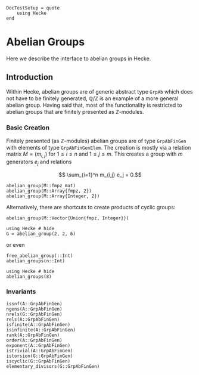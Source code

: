 ```@meta
DocTestSetup = quote
    using Hecke
end
```
# Abelian Groups

Here we describe the interface to abelian groups in Hecke.

## Introduction

Within Hecke, abelian groups are of generic abstract type `GrpAb` which does not
have to be finitely generated, $\mathbb Q/\mathbb Z$ is an example of a more
general abelian group. Having said that, most of the functionality is
restricted to abelian groups that are finitely presented as $\mathbb Z$-modules.

### Basic Creation

Finitely presented (as $\mathbb Z$-modules) abelian groups are of type `GrpAbFinGen`
with elements of type `GrpAbFinGenElem`. The creation is mostly via a relation
matrix $M = (m_{i,j})$ for $1\le i\le n$ and $1\le j\le m$. This creates
a group with $m$ generators $e_j$ and relations
```math
   \sum_{i=1}^n m_{i,j} e_j = 0.
```

```@docs
abelian_group(M::fmpz_mat)
abelian_group(M::Array{fmpz, 2})
abelian_group(M::Array{Integer, 2})
```

Alternatively, there are shortcuts to create products of cyclic groups:
```@docs
abelian_group(M::Vector{Union{fmpz, Integer}})
```
```@repl
using Hecke # hide
G = abelian_group(2, 2, 6)
```

or even

```@docs
free_abelian_group(::Int)
abelian_groups(n::Int)
```
```@repl
using Hecke # hide
abelian_groups(8)
```

### Invariants
```@docs
issnf(A::GrpAbFinGen)
ngens(A::GrpAbFinGen)
nrels(G::GrpAbFinGen)
rels(A::GrpAbFinGen)
isfinite(A::GrpAbFinGen)
isinfinite(A::GrpAbFinGen)
rank(A::GrpAbFinGen)
order(A::GrpAbFinGen)
exponent(A::GrpAbFinGen)
istrivial(A::GrpAbFinGen)
istorsion(G::GrpAbFinGen)
iscyclic(G::GrpAbFinGen)
elementary_divisors(G::GrpAbFinGen)
```

